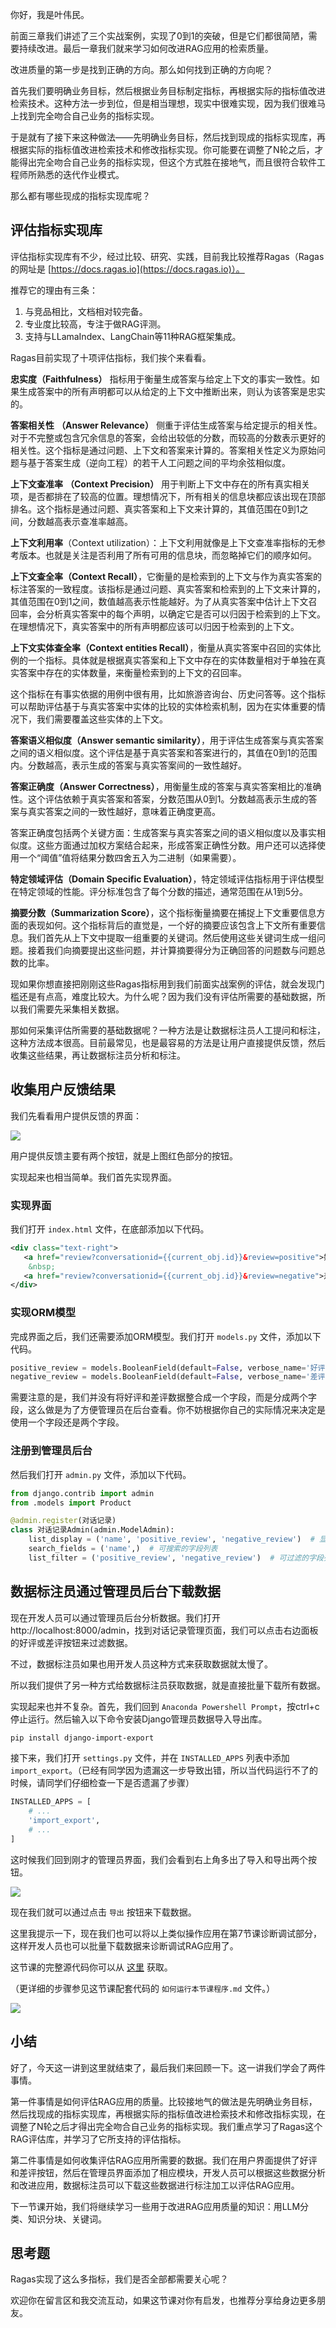 你好，我是叶伟民。

前面三章我们讲述了三个实战案例，实现了0到1的突破，但是它们都很简陋，需要持续改进。最后一章我们就来学习如何改进RAG应用的检索质量。

改进质量的第一步是找到正确的方向。那么如何找到正确的方向呢？

首先我们要明确业务目标，然后根据业务目标制定指标，再根据实际的指标值改进检索技术。这种方法一步到位，但是相当理想，现实中很难实现，因为我们很难马上找到完全吻合自己业务的指标实现。

于是就有了接下来这种做法——先明确业务目标，然后找到现成的指标实现库，再根据实际的指标值改进检索技术和修改指标实现。你可能要在调整了N轮之后，才能得出完全吻合自己业务的指标实现，但这个方式胜在接地气，而且很符合软件工程师所熟悉的迭代作业模式。

那么都有哪些现成的指标实现库呢？

## 评估指标实现库

评估指标实现库有不少，经过比较、研究、实践，目前我比较推荐Ragas（Ragas的网址是 [https://docs.ragas.io](https://docs.ragas.io)）。

推荐它的理由有三条：

1. 与竞品相比，文档相对较完备。
2. 专业度比较高，专注于做RAG评测。
3. 支持与LLamaIndex、LangChain等11种RAG框架集成。

Ragas目前实现了十项评估指标，我们挨个来看看。

**忠实度（Faithfulness）** 指标用于衡量生成答案与给定上下文的事实一致性。如果生成答案中的所有声明都可以从给定的上下文中推断出来，则认为该答案是忠实的。

**答案相关性** **（Answer Relevance）** 侧重于评估生成答案与给定提示的相关性。对于不完整或包含冗余信息的答案，会给出较低的分数，而较高的分数表示更好的相关性。这个指标是通过问题、上下文和答案来计算的。答案相关性定义为原始问题与基于答案生成（逆向工程）的若干人工问题之间的平均余弦相似度。

**上下文查准率** **（Context Precision）** 用于判断上下文中存在的所有真实相关项，是否都排在了较高的位置。理想情况下，所有相关的信息块都应该出现在顶部排名。这个指标是通过问题、真实答案和上下文来计算的，其值范围在0到1之间，分数越高表示查准率越高。

**上下文利用率**（Context utilization）：上下文利用就像是上下文查准率指标的无参考版本。也就是关注是否利用了所有可用的信息块，而忽略掉它们的顺序如何。

**上下文查全率（Context Recall）**，它衡量的是检索到的上下文与作为真实答案的标注答案的一致程度。该指标是通过问题、真实答案和检索到的上下文来计算的，其值范围在0到1之间，数值越高表示性能越好。为了从真实答案中估计上下文召回率，会分析真实答案中的每个声明，以确定它是否可以归因于检索到的上下文。在理想情况下，真实答案中的所有声明都应该可以归因于检索到的上下文。

**上下文实体查全率（Context entities Recall）**，衡量从真实答案中召回的实体比例的一个指标。具体就是根据真实答案和上下文中存在的实体数量相对于单独在真实答案中存在的实体数量，来衡量检索到的上下文的召回率。

这个指标在有事实依据的用例中很有用，比如旅游咨询台、历史问答等。这个指标可以帮助评估基于与真实答案中实体的比较的实体检索机制，因为在实体重要的情况下，我们需要覆盖这些实体的上下文。

**答案语义相似度（Answer semantic similarity）**，用于评估生成答案与真实答案之间的语义相似度。这个评估是基于真实答案和答案进行的，其值在0到1的范围内。分数越高，表示生成的答案与真实答案间的一致性越好。

**答案正确度（Answer Correctness）**，用衡量生成的答案与真实答案相比的准确性。这个评估依赖于真实答案和答案，分数范围从0到1。分数越高表示生成的答案与真实答案之间的一致性越好，意味着正确度更高。

答案正确度包括两个关键方面：生成答案与真实答案之间的语义相似度以及事实相似度。这些方面通过加权方案结合起来，形成答案正确性分数。用户还可以选择使用一个“阈值”值将结果分数四舍五入为二进制（如果需要）。

**特定领域评估（Domain Specific Evaluation）**，特定领域评估指标用于评估模型在特定领域的性能。评分标准包含了每个分数的描述，通常范围在从1到5分。

**摘要分数（Summarization Score）**，这个指标衡量摘要在捕捉上下文重要信息方面的表现如何。这个指标背后的直觉是，一个好的摘要应该包含上下文所有重要信息。我们首先从上下文中提取一组重要的关键词。然后使用这些关键词生成一组问题。接着我们向摘要提出这些问题，并计算摘要得分为正确回答的问题数与问题总数的比率。

现如果你想直接把刚刚这些Ragas指标用到我们前面实战案例的评估，就会发现门槛还是有点高，难度比较大。为什么呢？因为我们没有评估所需要的基础数据，所以我们需要先采集相关数据。

那如何采集评估所需要的基础数据呢？一种方法是让数据标注员人工提问和标注，这种方法成本很高。目前最常见，也是最容易的方法是让用户直接提供反馈，然后收集这些结果，再让数据标注员分析和标注。

## 收集用户反馈结果

我们先看看用户提供反馈的界面：

![](https://static001.geekbang.org/resource/image/44/23/443213a221619255a99200550df4e123.jpg?wh=2012x1206)

用户提供反馈主要有两个按钮，就是上图红色部分的按钮。

实现起来也相当简单。我们首先实现界面。

### 实现界面

我们打开 `index.html` 文件，在底部添加以下代码。

```xml
<div class="text-right">
   <a href="review?conversationid={{current_obj.id}}&review=positive">好评</a>
    &nbsp;
   <a href="review?conversationid={{current_obj.id}}&review=negative">差评</a>
</div>

```

### 实现ORM模型

完成界面之后，我们还需要添加ORM模型。我们打开 `models.py` 文件，添加以下代码。

```python
positive_review = models.BooleanField(default=False, verbose_name='好评')
negative_review = models.BooleanField(default=False, verbose_name='差评')

```

需要注意的是，我们并没有将好评和差评数据整合成一个字段，而是分成两个字段，这么做是为了方便管理员在后台查看。你不妨根据你自己的实际情况来决定是使用一个字段还是两个字段。

### 注册到管理员后台

然后我们打开 `admin.py` 文件，添加以下代码。

```python
from django.contrib import admin
from .models import Product

@admin.register(对话记录)
class 对话记录Admin(admin.ModelAdmin):
    list_display = ('name', 'positive_review', 'negative_review')  # 显示的字段列表
    search_fields = ('name',)  # 可搜索的字段列表
    list_filter = ('positive_review', 'negative_review')  # 可过滤的字段列表

```

## 数据标注员通过管理员后台下载数据

现在开发人员可以通过管理员后台分析数据。我们打开http://localhost:8000/admin，找到对话记录管理页面，我们可以点击右边面板的好评或差评按钮来过滤数据。

不过，数据标注员如果也用开发人员这种方式来获取数据就太慢了。

所以我们提供了另一种方式给数据标注员获取数据，就是直接批量下载所有数据。

实现起来也并不复杂。首先，我们回到 `Anaconda Powershell Prompt`，按ctrl+c停止运行。然后输入以下命令安装Django管理员数据导入导出库。

```bash
pip install django-import-export

```

接下来，我们打开 `settings.py` 文件，并在 `INSTALLED_APPS` 列表中添加 `import_export`。（已经有同学因为遗漏这一步导致出错，所以当代码运行不了的时候，请同学们仔细检查一下是否遗漏了步骤）

```python
INSTALLED_APPS = [
    # ...
    'import_export',
    # ...
]

```

这时候我们回到刚才的管理员界面，我们会看到右上角多出了导入和导出两个按钮。

![](https://static001.geekbang.org/resource/image/85/97/85bef3bc948ced6c5d606aab69c3d797.jpg?wh=2283x377)

现在我们就可以通过点击 `导出` 按钮来下载数据。

这里我提示一下，现在我们也可以将以上类似操作应用在第7节课诊断调试部分，这样开发人员也可以批量下载数据来诊断调试RAG应用了。

这节课的完整源代码你可以从 [这里](https://github.com/weiminye/time-geekbang-org-rag/tree/main/%E5%AE%9E%E6%88%98%E6%A1%88%E4%BE%8B3/%E7%AC%AC20%E8%8A%82) 获取。

（更详细的步骤参见这节课配套代码的 `如何运行本节课程序.md` 文件。）

![](https://static001.geekbang.org/resource/image/a1/c9/a1c7f9ac017c29b54b2a514913c56bc9.jpg?wh=3072x1629)

## 小结

好了，今天这一讲到这里就结束了，最后我们来回顾一下。这一讲我们学会了两件事情。

第一件事情是如何评估RAG应用的质量。比较接地气的做法是先明确业务目标，然后找现成的指标实现库，再根据实际的指标值改进检索技术和修改指标实现，在调整了N轮之后才得出完全吻合自己业务的指标实现。我们重点学习了Ragas这个RAG评估库，并学习了它所支持的评估指标。

第二件事情是如何收集评估RAG应用所需要的数据。我们在用户界面提供了好评和差评按钮，然后在管理员界面添加了相应模块，开发人员可以根据这些数据分析和改进应用，数据标注员可以下载这些数据进行标注加工以评估RAG应用。

下一节课开始，我们将继续学习一些用于改进RAG应用质量的知识：用LLM分类、知识分块、关键词。

## 思考题

Ragas实现了这么多指标，我们是否全部都需要关心呢？

欢迎你在留言区和我交流互动，如果这节课对你有启发，也推荐分享给身边更多朋友。
